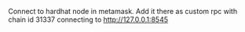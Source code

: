 Connect to hardhat node in metamask. Add it there as custom rpc with chain id 31337 connecting to http://127.0.0.1:8545